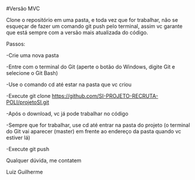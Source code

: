 #Versão MVC


Clone o repositório em uma pasta, e toda vez que for trabalhar, não se esqueçar de fazer um comando git push pelo terminal, assim vc garante que está sempre com a versão mais atualizada do código.

Passos:

-Crie uma nova pasta

-Entre com o terminal do Git (aperte o botão do Windows, digite Git e selecione o Git Bash)

-Use o comando cd até estar na pasta que vc criou

-Execute git clone https://github.com/SI-PROJETO-RECRUTA-POLI/projetoSI.git

-Após o download, vc já pode trabalhar no código

-Sempre que for trabalhar, use cd até entrar na pasta do projeto (o terminal do Git vai aparecer (master) em frente ao endereço da pasta quando vc estiver lá)

-Execute git push


Qualquer dúvida, me contatem

Luiz Guilherme 
